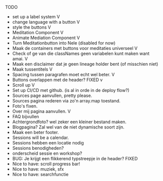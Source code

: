TODO
- set up a label system V
- change language with a button V
- style the buttons V
- Meditation Component V
- Animate Mediation Component V
- Turn Meditationbutton into Nele (disabled for now)
- Maak de containers met buttons voor meditaties universeel V
- Check of ge van die classNames geen variabelen kunt maken want amai. V  
- Maak een disclaimer dat je geen lineage holder bent (of misschien niet)
- Maak tussentitels V
- Spacing tussen paragrafen moet echt wel beter. V
- Buttons overlappen met de header? FIXED v
- Scroll up V
- Set up CI/CD met github. (is al in orde in de deploy flow?)
- Sources page aanvullen, pretty please.
- Sources pagina rederen via zo'n array.map toestand. 
- Foto's fixen. 
- Over mij pagina aanvullen. V
- FAQ bijvullen
- Achtergrondfoto? wel zeker een kleiner bestand maken. 
- Blogpagina? Zal wel van de niet dynamische soort zijn.
- Maak een beter footer.
- Sessions will be a calendar. 
- Sessions hebben een locatie nodig
- Sessions benodigheden?
- onderscheid sessie en workshop?
- BUG: Je krijgt een flikkerend typstreepje in de header? FIXED
- Nice to have: scroll progress bar!
- Nice to have: muziek, sfx
- Nice to have: searchfunctie

